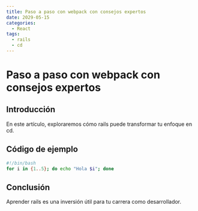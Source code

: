 ```yaml
---
title: Paso a paso con webpack con consejos expertos
date: 2029-05-15
categories:
  - React
tags:
  - rails
  - cd
---
```


# Paso a paso con webpack con consejos expertos

## Introducción

En este artículo, exploraremos cómo rails puede transformar tu enfoque en cd.

## Código de ejemplo

```bash
#!/bin/bash
for i in {1..5}; do echo "Hola $i"; done
```

## Conclusión

Aprender rails es una inversión útil para tu carrera como desarrollador.